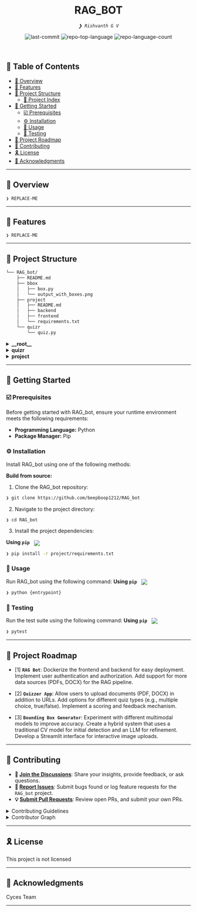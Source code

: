 <p align="center"><h1 align="center">RAG_BOT</h1></p>
<p align="center">
	<em><code>❯ Rishvanth G V</code></em>
</p>
<p align="center">
	<img src="https://img.shields.io/github/last-commit/beepboop1212/RAG_bot?style=default&logo=git&logoColor=white&color=0080ff" alt="last-commit">
	<img src="https://img.shields.io/github/languages/top/beepboop1212/RAG_bot?style=default&color=0080ff" alt="repo-top-language">
	<img src="https://img.shields.io/github/languages/count/beepboop1212/RAG_bot?style=default&color=0080ff" alt="repo-language-count">
</p>
<p align="center"><!-- default option, no dependency badges. -->
</p>
<p align="center">
	<!-- default option, no dependency badges. -->
</p>
<br>

## 🔗 Table of Contents

- [📍 Overview](#-overview)
- [👾 Features](#-features)
- [📁 Project Structure](#-project-structure)
  - [📂 Project Index](#-project-index)
- [🚀 Getting Started](#-getting-started)
  - [☑️ Prerequisites](#-prerequisites)
  - [⚙️ Installation](#-installation)
  - [🤖 Usage](#🤖-usage)
  - [🧪 Testing](#🧪-testing)
- [📌 Project Roadmap](#-project-roadmap)
- [🔰 Contributing](#-contributing)
- [🎗 License](#-license)
- [🙌 Acknowledgments](#-acknowledgments)

---

## 📍 Overview

<code>❯ REPLACE-ME</code>

---

## 👾 Features

<code>❯ REPLACE-ME</code>

---

## 📁 Project Structure

```sh
└── RAG_bot/
    ├── README.md
    ├── bbox
    │   ├── box.py
    │   └── output_with_boxes.png
    ├── project
    │   ├── README.md
    │   ├── backend
    │   ├── frontend
    │   └── requirements.txt
    └── quizr
        └── quiz.py
```


<details> <!-- __root__ Submodule -->
	<summary><b>__root__</b></summary>
	<blockquote>
		<table>
		</table>
	</blockquote>
</details>

<details> <!-- quizr Submodule -->
	<summary><b>quizr</b></summary>
	<blockquote>
		<table>
		<tr>
			<td><b><a href='https://github.com/beepboop1212/RAG_bot/blob/master/quizr/quiz.py'>quiz.py</a></b></td>
			<td><code>The main Streamlit application file for the Quizzer App. Handles UI, URL input, web scraping, and LLM interaction.</code></td>
		</tr>
		</table>
	</blockquote>
</details>

<details> <!-- project Submodule -->
	<summary><b>project</b></summary>
	<blockquote>
		<table>
		<tr>
			<td><b><a href='https://github.com/beepboop1212/RAG_bot/blob/master/project/requirements.txt'>requirements.txt</a></b></td>
			<td><code>Lists all Python dependencies for the RAG Bot project (both frontend and backend).</code></td>
		</tr>
		</table>

		- 📁 project  
  - 📄 [requirements.txt](https://github.com/beepboop1212/RAG_bot/blob/master/project/requirements.txt)  
    <sub><code>Lists all Python dependencies for the RAG Bot project (both frontend and backend).</code></sub>

  - 📁 backend  
    - 📄 [run_backend.py](https://github.com/beepboop1212/RAG_bot/blob/master/project/backend/run_backend.py)  
      <sub><code>Entry point to launch the FastAPI backend server using Uvicorn.</code></sub>

    - 📁 app  
      - 📄 [main.py](https://github.com/beepboop1212/RAG_bot/blob/master/project/backend/app/main.py)  
        <sub><code>The core FastAPI application instance. Mounts the main API router and configures middleware.</code></sub>

      - 📁 schemas  
        - 📄 [user.py](https://github.com/beepboop1212/RAG_bot/blob/master/project/backend/app/schemas/user.py)  
          <sub><code>Pydantic schema defining the data model and validation rules for a User.</code></sub>
        - 📄 [session.py](https://github.com/beepboop1212/RAG_bot/blob/master/project/backend/app/schemas/session.py)  
          <sub><code>Pydantic schema for a chat Session, linking messages to a user.</code></sub>
        - 📄 [message.py](https://github.com/beepboop1212/RAG_bot/blob/master/project/backend/app/schemas/message.py)  
          <sub><code>Pydantic schema for a single Message within a chat session.</code></sub>

      - 📁 core  
        - 📄 [config.py](https://github.com/beepboop1212/RAG_bot/blob/master/project/backend/app/core/config.py)  
          <sub><code>Loads secrets like API keys and database URLs from environment variables.</code></sub>

      - 📁 services  
        - 📄 [chat_service.py](https://github.com/beepboop1212/RAG_bot/blob/master/project/backend/app/services/chat_service.py)  
          <sub><code>Business logic for RAG pipeline, chat processing, and LLM calls.</code></sub>

      - 📁 api  
        - 📁 v1  
          - 📄 [api.py](https://github.com/beepboop1212/RAG_bot/blob/master/project/backend/app/api/v1/api.py)  
            <sub><code>Main API router (v1) that includes sub-routers (chat, users, sessions).</code></sub>
          - 📁 endpoints  
            - 📄 [sessions.py](https://github.com/beepboop1212/RAG_bot/blob/master/project/backend/app/api/v1/endpoints/sessions.py)  
              <sub><code>Endpoints for chat session creation, retrieval, and management.</code></sub>
            - 📄 [chat.py](https://github.com/beepboop1212/RAG_bot/blob/master/project/backend/app/api/v1/endpoints/chat.py)  
              <sub><code>Handles incoming messages and returns LLM-generated responses.</code></sub>
            - 📄 [users.py](https://github.com/beepboop1212/RAG_bot/blob/master/project/backend/app/api/v1/endpoints/users.py)  
              <sub><code>User-related endpoints like creation and lookup.</code></sub>

      - 📁 db  
        - 📄 [database.py](https://github.com/beepboop1212/RAG_bot/blob/master/project/backend/app/db/database.py)  
          <sub><code>Sets up the database engine and session management.</code></sub>
        - 📄 [crud.py](https://github.com/beepboop1212/RAG_bot/blob/master/project/backend/app/db/crud.py)  
          <sub><code>CRUD operations to interact with DB tables.</code></sub>
        - 📄 [models.py](https://github.com/beepboop1212/RAG_bot/blob/master/project/backend/app/db/models.py)  
          <sub><code>Defines the SQLAlchemy ORM models.</code></sub>

  - 📁 frontend  
    - 📄 [app.py](https://github.com/beepboop1212/RAG_bot/blob/master/project/frontend/app.py)  
      <sub><code>Streamlit UI for the RAG Bot's chat interface.</code></sub>
    - 📄 [api_client.py](https://github.com/beepboop1212/RAG_bot/blob/master/project/frontend/api_client.py)  
      <sub><code>Communicates between frontend and FastAPI backend.</code></sub>

<details> <!-- bbox Submodule -->
	<summary><b>bbox</b></summary>
	<blockquote>
		<table>
		<tr>
			<td><b><a href='https://github.com/beepboop1212/RAG_bot/blob/master/bbox/box.py'>box.py</a></b></td>
			<td><code>The script for the Bounding Box generator. Contains logic to call the multimodal LLM, parse coordinates, and draw boxes on the image.</code></td>
		</tr>
		</table>
	</blockquote>
</details>
</details>


---
## 🚀 Getting Started

### ☑️ Prerequisites

Before getting started with RAG_bot, ensure your runtime environment meets the following requirements:

- **Programming Language:** Python
- **Package Manager:** Pip


### ⚙️ Installation

Install RAG_bot using one of the following methods:

**Build from source:**

1. Clone the RAG_bot repository:
```sh
❯ git clone https://github.com/beepboop1212/RAG_bot
```

2. Navigate to the project directory:
```sh
❯ cd RAG_bot
```

3. Install the project dependencies:


**Using `pip`** &nbsp; [<img align="center" src="https://img.shields.io/badge/Pip-3776AB.svg?style={badge_style}&logo=pypi&logoColor=white" />](https://pypi.org/project/pip/)

```sh
❯ pip install -r project/requirements.txt
```




### 🤖 Usage
Run RAG_bot using the following command:
**Using `pip`** &nbsp; [<img align="center" src="https://img.shields.io/badge/Pip-3776AB.svg?style={badge_style}&logo=pypi&logoColor=white" />](https://pypi.org/project/pip/)

```sh
❯ python {entrypoint}
```


### 🧪 Testing
Run the test suite using the following command:
**Using `pip`** &nbsp; [<img align="center" src="https://img.shields.io/badge/Pip-3776AB.svg?style={badge_style}&logo=pypi&logoColor=white" />](https://pypi.org/project/pip/)

```sh
❯ pytest
```


---
## 📌 Project Roadmap

- [1] **`RAG Bot`**:
    Dockerize the frontend and backend for easy deployment.
    Implement user authentication and authorization.
    Add support for more data sources (PDFs, DOCX) for the RAG pipeline.
  
- [2] **`Quizzer App`**: 
    Allow users to upload documents (PDF, DOCX) in addition to URLs.
    Add options for different quiz types (e.g., multiple choice, true/false).
    Implement a scoring and feedback mechanism.
  
- [3] **`Bounding Box Generator`**:
    Experiment with different multimodal models to improve accuracy.
    Create a hybrid system that uses a traditional CV model for initial detection and an LLM for refinement.
    Develop a Streamlit interface for interactive image uploads.

---

## 🔰 Contributing

- **💬 [Join the Discussions](https://github.com/beepboop1212/RAG_bot/discussions)**: Share your insights, provide feedback, or ask questions.
- **🐛 [Report Issues](https://github.com/beepboop1212/RAG_bot/issues)**: Submit bugs found or log feature requests for the `RAG_bot` project.
- **💡 [Submit Pull Requests](https://github.com/beepboop1212/RAG_bot/blob/main/CONTRIBUTING.md)**: Review open PRs, and submit your own PRs.

<details closed>
<summary>Contributing Guidelines</summary>

1. **Fork the Repository**: Start by forking the project repository to your github account.
2. **Clone Locally**: Clone the forked repository to your local machine using a git client.
   ```sh
   git clone https://github.com/beepboop1212/RAG_bot
   ```
3. **Create a New Branch**: Always work on a new branch, giving it a descriptive name.
   ```sh
   git checkout -b new-feature-x
   ```
4. **Make Your Changes**: Develop and test your changes locally.
5. **Commit Your Changes**: Commit with a clear message describing your updates.
   ```sh
   git commit -m 'Implemented new feature x.'
   ```
6. **Push to github**: Push the changes to your forked repository.
   ```sh
   git push origin new-feature-x
   ```
7. **Submit a Pull Request**: Create a PR against the original project repository. Clearly describe the changes and their motivations.
8. **Review**: Once your PR is reviewed and approved, it will be merged into the main branch. Congratulations on your contribution!
</details>

<details closed>
<summary>Contributor Graph</summary>
<br>
<p align="left">
   <a href="https://github.com{/beepboop1212/RAG_bot/}graphs/contributors">
      <img src="https://contrib.rocks/image?repo=beepboop1212/RAG_bot">
   </a>
</p>
</details>

---

## 🎗 License

This project is not licensed

---

## 🙌 Acknowledgments

Cyces Team

---

